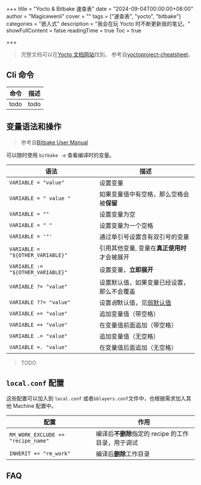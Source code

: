 +++
title = "Yocto & Bitbake 速查表"
date = "2024-09-04T00:00:00+08:00"
author = "Magicewenli"
cover = ""
tags = ["速查表", "yocto", "bitbake"]
categories = "嵌入式"
description = "我会在玩 Yocto 时不断更新我的笔记。"
showFullContent = false
readingTime = true
Toc = true

+++

> 完整文档可以在[Yocto 文档网站](https://docs.yoctoproject.org/)找到。
> 参考自[yoctoproject-cheatsheet](https://github.com/shantanoo-desai/yoctoproject-cheatsheet)。

## Cli 命令

| 命令 | 描述 |
| ---- | ---- |
| todo | todo |

## 变量语法和操作

> 参考自[Bitbake User Manual](https://docs.yoctoproject.org/bitbake/2.4/bitbake-user-manual/bitbake-user-manual-metadata.html)

可以随时使用 `bitbake -e` 查看编译时的变量。

| 语法                              | 描述                                                                                                                                                       |
| --------------------------------- | ---------------------------------------------------------------------------------------------------------------------------------------------------------- |
| `VARIABLE = "value"`              | 设置变量                                                                                                                                                   |
| `VARIABLE = " value "`            | 如果变量值中有空格，那么空格会被**保留**                                                                                                                   |
| `VARIABLE = ""`                   | 设置变量为空                                                                                                                                               |
| `VARIABLE = " "`                  | 设置变量为一个空格                                                                                                                                         |
| `VARIABLE = '"'`                  | 通过单引号设置含有双引号的变量                                                                                                                             |
| `VARIABLE = "${OTHER_VARIABLE}"`  | 引用其他变量, 变量在**真正使用时**才会被展开                                                                                                               |
| `VARIABLE := "${OTHER_VARIABLE}"` | 设置变量，**立即展开**                                                                                                                                     |
| `VARIABLE ?= "value"`             | 设置默认值，如果变量已经设置，那么不会覆盖                                                                                                                 |
| `VARIABLE ??= "value"`            | 设置*弱*默认值，见[弱默认值](https://docs.yoctoproject.org/bitbake/2.4/bitbake-user-manual/bitbake-user-manual-metadata.html#setting-a-weak-default-value) |
| `VARIABLE += "value"`             | 追加变量值（带空格）                                                                                                                                       |
| `VARIABLE =+ "value"`             | 在变量值前面追加（带空格）                                                                                                                                 |
| `VARIABLE .= "value"`             | 追加变量值（无空格）                                                                                                                                       |
| `VARIABLE =. "value"`             | 在变量值后面追加（无空格）                                                                                                                                 |

> TODO

## `local.conf` 配置

这些配置可以加入到 `local.conf` 或者`bblayers.conf`文件中，也根据需求加入其他 Machine 配置中。

| 配置                               | 作用                                               |
| ---------------------------------- | -------------------------------------------------- |
| `RM_WORK_EXCLUDE += "recipe_name"` | 编译后**不删除**指定的 recipe 的工作目录，用于调试 |
| `INHERIT += "rm_work"`             | 编译后**删除**工作目录                             |

## FAQ
